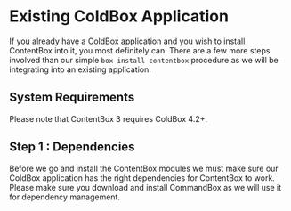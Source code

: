 # Existing ColdBox Application

If you already have a ColdBox application and you wish to install ContentBox into it, you most definitely can.  There are a few more steps involved than our simple `box install contentbox` procedure as we will be integrating into an existing application.

## System Requirements
Please note that ContentBox 3 requires ColdBox 4.2+.

## Step 1 : Dependencies
Before we go and install the ContentBox modules we must make sure our ColdBox application has the right dependencies for ContentBox to work.  Please make sure you download and install CommandBox as we will use it for dependency management.




